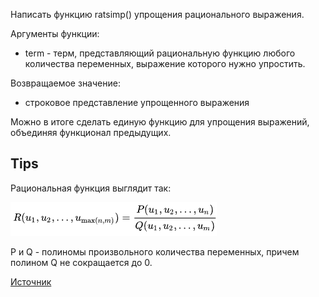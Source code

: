Написать функцию ratsimp() упрощения рационального выражения.

Аргументы функции:
* term - терм, представляющий рациональную функцию любого количества переменных, выражение которого нужно упростить.
  
Возвращаемое значение:
* строковое представление упрощенного выражения

Можно в итоге сделать единую функцию для упрощения выражений, объединяя функционал предыдущих.
## Tips
Рациональная функция выглядит так:

![](/images/rational.png)

P и Q - полиномы произвольного количества переменных, причем полином Q не сокращается до 0.

[Источник](https://ru.wikipedia.org/wiki/%D0%A0%D0%B0%D1%86%D0%B8%D0%BE%D0%BD%D0%B0%D0%BB%D1%8C%D0%BD%D0%B0%D1%8F_%D1%84%D1%83%D0%BD%D0%BA%D1%86%D0%B8%D1%8F)
